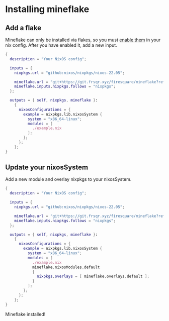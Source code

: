 # Installing mineflake

## Add a flake

Mineflake can only be installed via flakes, so you must [enable them](https://nixos.wiki/wiki/Flakes) in your nix config. After you have enabled it, add a new input.

```nix
{
  description = "Your NixOS config";

  inputs = {
    nixpkgs.url = "github:nixos/nixpkgs/nixos-22.05";

    mineflake.url = "git+https://git.frsqr.xyz/firesquare/mineflake?ref=main";
    mineflake.inputs.nixpkgs.follows = "nixpkgs";
  };

  outputs = { self, nixpkgs, mineflake }:
    {
      nixosConfigurations = {
        example = nixpkgs.lib.nixosSystem {
          system = "x86_64-linux";
          modules = [
            ./example.nix
          ];
        };
      };
    };
}
```

## Update your nixosSystem

Add a new module and overlay nixpkgs to your nixosSystem.

```nix
{
  description = "Your NixOS config";

  inputs = {
    nixpkgs.url = "github:nixos/nixpkgs/nixos-22.05";

    mineflake.url = "git+https://git.frsqr.xyz/firesquare/mineflake?ref=main";
    mineflake.inputs.nixpkgs.follows = "nixpkgs";
  };

  outputs = { self, nixpkgs, mineflake }:
    {
      nixosConfigurations = {
        example = nixpkgs.lib.nixosSystem {
          system = "x86_64-linux";
          modules = [
            ./example.nix
            mineflake.nixosModules.default
            {
              nixpkgs.overlays = [ mineflake.overlays.default ];
            }
          ];
        };
      };
    };
}
```

Mineflake installed!
